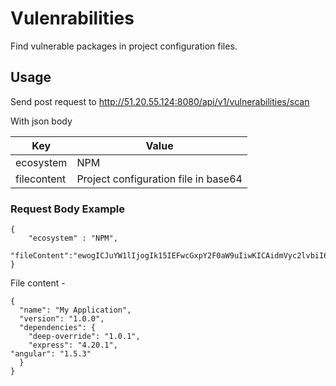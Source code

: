 # Vulenrabilities

Find vulnerable packages in project configuration files.

## Usage

Send post request to http://51.20.55.124:8080/api/v1/vulnerabilities/scan

With json body 

| **Key** | **Value** |
| --- | --- |
| ecosystem | NPM |
| filecontent | Project configuration file in base64 |

### Request Body Example

```
{
    "ecosystem" : "NPM",
    "fileContent":"ewogICJuYW1lIjogIk15IEFwcGxpY2F0aW9uIiwKICAidmVyc2lvbiI6ICIxLjAuMCIsCiAgImRlcGVuZGVuY2llcyI6IHsKICAgICJkZWVwLW92ZXJyaWRlIjogIjEuMC4xIiwKICAgICJleHByZXNzIjogIjQuMTcuMSIKICB9Cn0="
}
```

File content - 
```
{
  "name": "My Application",
  "version": "1.0.0",
  "dependencies": {
    "deep-override": "1.0.1",
    "express": "4.20.1",
"angular": "1.5.3"
  }
}
```

